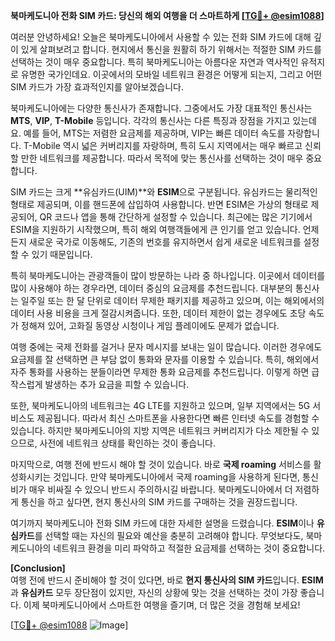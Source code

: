 **북마케도니아 전화 SIM 카드: 당신의 해외 여행을 더 스마트하게 [[TG💪+ @esim1088](https://t.me/s/esim1088)]**

여러분 안녕하세요! 오늘은 북마케도니아에서 사용할 수 있는 전화 SIM 카드에 대해 깊이 있게 살펴보려고 합니다. 현지에서 통신을 원활히 하기 위해서는 적절한 SIM 카드를 선택하는 것이 매우 중요합니다. 특히 북마케도니아는 아름다운 자연과 역사적인 유적지로 유명한 국가인데요. 이곳에서의 모바일 네트워크 환경은 어떻게 되는지, 그리고 어떤 SIM 카드가 가장 효과적인지를 알아보겠습니다.

북마케도니아에는 다양한 통신사가 존재합니다. 그중에서도 가장 대표적인 통신사는 **MTS**, **VIP**, **T-Mobile** 등입니다. 각각의 통신사는 다른 특징과 장점을 가지고 있는데요. 예를 들어, MTS는 저렴한 요금제를 제공하며, VIP는 빠른 데이터 속도를 자랑합니다. T-Mobile 역시 넓은 커버리지를 자랑하며, 특히 도시 지역에서는 매우 빠르고 신뢰할 만한 네트워크를 제공합니다. 따라서 목적에 맞는 통신사를 선택하는 것이 매우 중요합니다.

SIM 카드는 크게 **유심카드(UIM)**와 **ESIM**으로 구분됩니다. 유심카드는 물리적인 형태로 제공되며, 이를 핸드폰에 삽입하여 사용합니다. 반면 ESIM은 가상의 형태로 제공되어, QR 코드나 앱을 통해 간단하게 설정할 수 있습니다. 최근에는 많은 기기에서 ESIM을 지원하기 시작했으며, 특히 해외 여행객들에게 큰 인기를 얻고 있습니다. 언제든지 새로운 국가로 이동해도, 기존의 번호를 유지하면서 쉽게 새로운 네트워크를 설정할 수 있기 때문입니다.

특히 북마케도니아는 관광객들이 많이 방문하는 나라 중 하나입니다. 이곳에서 데이터를 많이 사용해야 하는 경우라면, 데이터 중심의 요금제를 추천드립니다. 대부분의 통신사는 일주일 또는 한 달 단위로 데이터 무제한 패키지를 제공하고 있으며, 이는 해외에서의 데이터 사용 비용을 크게 절감시켜줍니다. 또한, 데이터 제한이 없는 경우에도 초당 속도가 정해져 있어, 고화질 동영상 시청이나 게임 플레이에도 문제가 없습니다.

여행 중에는 국제 전화를 걸거나 문자 메시지를 보내는 일이 많습니다. 이러한 경우에도 요금제를 잘 선택하면 큰 부담 없이 통화와 문자를 이용할 수 있습니다. 특히, 해외에서 자주 통화를 사용하는 분들이라면 무제한 통화 요금제를 추천드립니다. 이렇게 하면 급작스럽게 발생하는 추가 요금을 피할 수 있습니다.

또한, 북마케도니아의 네트워크는 4G LTE를 지원하고 있으며, 일부 지역에서는 5G 서비스도 제공됩니다. 따라서 최신 스마트폰을 사용한다면 빠른 인터넷 속도를 경험할 수 있습니다. 하지만 북마케도니아의 지방 지역은 네트워크 커버리지가 다소 제한될 수 있으므로, 사전에 네트워크 상태를 확인하는 것이 좋습니다.

마지막으로, 여행 전에 반드시 해야 할 것이 있습니다. 바로 **국제 roaming** 서비스를 활성화시키는 것입니다. 만약 북마케도니아에서 국제 roaming을 사용하게 된다면, 통신비가 매우 비싸질 수 있으니 반드시 주의하시길 바랍니다. 북마케도니아에서 더 저렴하게 통신을 하고 싶다면, 현지 통신사의 SIM 카드를 구매하는 것을 권장드립니다.

여기까지 북마케도니아 전화 SIM 카드에 대한 자세한 설명을 드렸습니다. **ESIM**이나 **유심카드**를 선택할 때는 자신의 필요와 예산을 충분히 고려해야 합니다. 무엇보다도, 북마케도니아의 네트워크 환경을 미리 파악하고 적절한 요금제를 선택하는 것이 중요합니다.

**[Conclusion]**  
여행 전에 반드시 준비해야 할 것이 있다면, 바로 **현지 통신사의 SIM 카드**입니다. **ESIM**과 **유심카드** 모두 장단점이 있지만, 자신의 상황에 맞는 것을 선택하는 것이 가장 좋습니다. 이제 북마케도니아에서 스마트한 여행을 즐기며, 더 많은 것을 경험해 보세요!

[[TG💪+ @esim1088](https://t.me/s/esim1088) ![Image](https://i.postimg.cc/Y0z9fWf4/image.png)]